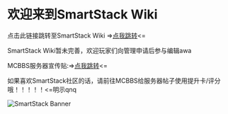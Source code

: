 # 欢迎来到SmartStack Wiki

点击此链接跳转至SmartStack Wiki =>[点我跳转](https://github.com/liaoxu2003/wiki/wiki)<=

SmartStack Wiki暂未完善，欢迎玩家们向管理申请后参与编辑awa

MCBBS服务器宣传贴:=>[点我跳转](https://www.mcbbs.net/thread-1028486-1-1.html)<=

如果喜欢SmartStack社区的话，请前往MCBBS给服务器帖子使用提升卡/评分哦！！！！！<=明示qnq

![SmartStack Banner](https://s1.ax1x.com/2020/04/25/JsJlKs.png)
